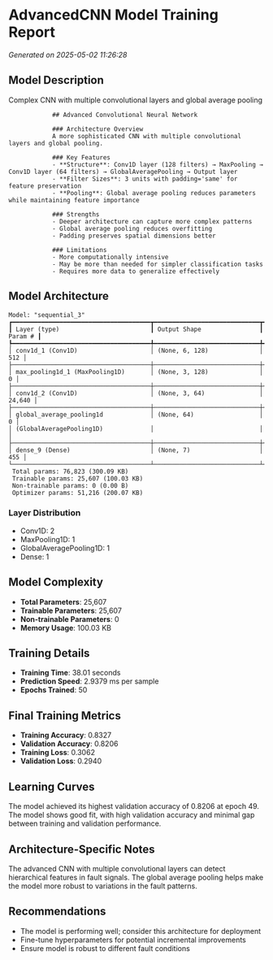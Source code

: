 # AdvancedCNN Model Training Report

_Generated on 2025-05-02 11:26:28_

## Model Description

Complex CNN with multiple convolutional layers and global average pooling


                ## Advanced Convolutional Neural Network
                
                ### Architecture Overview
                A more sophisticated CNN with multiple convolutional layers and global pooling.
                
                ### Key Features
                - **Structure**: Conv1D layer (128 filters) → MaxPooling → Conv1D layer (64 filters) → GlobalAveragePooling → Output layer
                - **Filter Sizes**: 3 units with padding='same' for feature preservation
                - **Pooling**: Global average pooling reduces parameters while maintaining feature importance
                
                ### Strengths
                - Deeper architecture can capture more complex patterns
                - Global average pooling reduces overfitting
                - Padding preserves spatial dimensions better
                
                ### Limitations
                - More computationally intensive
                - May be more than needed for simpler classification tasks
                - Requires more data to generalize effectively
            

## Model Architecture

```
Model: "sequential_3"
┏━━━━━━━━━━━━━━━━━━━━━━━━━━━━━━━━━━━━━━┳━━━━━━━━━━━━━━━━━━━━━━━━━━━━━┳━━━━━━━━━━━━━━━━━┓
┃ Layer (type)                         ┃ Output Shape                ┃         Param # ┃
┡━━━━━━━━━━━━━━━━━━━━━━━━━━━━━━━━━━━━━━╇━━━━━━━━━━━━━━━━━━━━━━━━━━━━━╇━━━━━━━━━━━━━━━━━┩
│ conv1d_1 (Conv1D)                    │ (None, 6, 128)              │             512 │
├──────────────────────────────────────┼─────────────────────────────┼─────────────────┤
│ max_pooling1d_1 (MaxPooling1D)       │ (None, 3, 128)              │               0 │
├──────────────────────────────────────┼─────────────────────────────┼─────────────────┤
│ conv1d_2 (Conv1D)                    │ (None, 3, 64)               │          24,640 │
├──────────────────────────────────────┼─────────────────────────────┼─────────────────┤
│ global_average_pooling1d             │ (None, 64)                  │               0 │
│ (GlobalAveragePooling1D)             │                             │                 │
├──────────────────────────────────────┼─────────────────────────────┼─────────────────┤
│ dense_9 (Dense)                      │ (None, 7)                   │             455 │
└──────────────────────────────────────┴─────────────────────────────┴─────────────────┘
 Total params: 76,823 (300.09 KB)
 Trainable params: 25,607 (100.03 KB)
 Non-trainable params: 0 (0.00 B)
 Optimizer params: 51,216 (200.07 KB)

```

### Layer Distribution

- Conv1D: 2
- MaxPooling1D: 1
- GlobalAveragePooling1D: 1
- Dense: 1

## Model Complexity

- **Total Parameters**: 25,607
- **Trainable Parameters**: 25,607
- **Non-trainable Parameters**: 0
- **Memory Usage**: 100.03 KB

## Training Details

- **Training Time**: 38.01 seconds
- **Prediction Speed**: 2.9379 ms per sample
- **Epochs Trained**: 50

## Final Training Metrics

- **Training Accuracy**: 0.8327
- **Validation Accuracy**: 0.8206
- **Training Loss**: 0.3062
- **Validation Loss**: 0.2940

## Learning Curves

The model achieved its highest validation accuracy of 0.8206 at epoch 49. The model shows good fit, with high validation accuracy and minimal gap between training and validation performance.

## Architecture-Specific Notes

The advanced CNN with multiple convolutional layers can detect hierarchical features in fault signals. The global average pooling helps make the model more robust to variations in the fault patterns.

## Recommendations

- The model is performing well; consider this architecture for deployment
- Fine-tune hyperparameters for potential incremental improvements
- Ensure model is robust to different fault conditions
